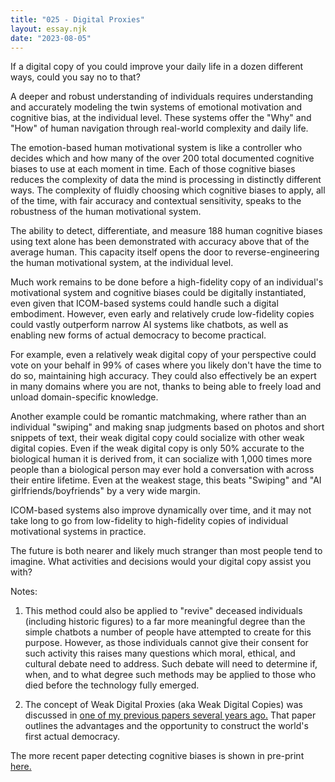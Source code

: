 ```yaml
---
title: "025 - Digital Proxies"
layout: essay.njk
date: "2023-08-05"
---
```


If a digital copy of you could improve your daily life in a dozen different ways, could you say no to that?

A deeper and robust understanding of individuals requires understanding and accurately modeling the twin systems of emotional motivation and cognitive bias, at the individual level. These systems offer the "Why" and "How" of human navigation through real-world complexity and daily life.

The emotion-based human motivational system is like a controller who decides which and how many of the over 200 total documented cognitive biases to use at each moment in time. Each of those cognitive biases reduces the complexity of data the mind is processing in distinctly different ways. The complexity of fluidly choosing which cognitive biases to apply, all of the time, with fair accuracy and contextual sensitivity, speaks to the robustness of the human motivational system.

The ability to detect, differentiate, and measure 188 human cognitive biases using text alone has been demonstrated with accuracy above that of the average human. This capacity itself opens the door to reverse-engineering the human motivational system, at the individual level.

Much work remains to be done before a high-fidelity copy of an individual's motivational system and cognitive biases could be digitally instantiated, even given that ICOM-based systems could handle such a digital embodiment. However, even early and relatively crude low-fidelity copies could vastly outperform narrow AI systems like chatbots, as well as enabling new forms of actual democracy to become practical.

For example, even a relatively weak digital copy of your perspective could vote on your behalf in 99% of cases where you likely don't have the time to do so, maintaining high accuracy. They could also effectively be an expert in many domains where you are not, thanks to being able to freely load and unload domain-specific knowledge.

Another example could be romantic matchmaking, where rather than an individual "swiping" and making snap judgments based on photos and short snippets of text, their weak digital copy could socialize with other weak digital copies. Even if the weak digital copy is only 50% accurate to the biological human it is derived from, it can socialize with 1,000 times more people than a biological person may ever hold a conversation with across their entire lifetime. Even at the weakest stage, this beats "Swiping" and "AI girlfriends/boyfriends" by a very wide margin.

ICOM-based systems also improve dynamically over time, and it may not take long to go from low-fidelity to high-fidelity copies of individual motivational systems in practice.

The future is both nearer and likely much stranger than most people tend to imagine. What activities and decisions would your digital copy assist you with?

Notes:

1. This method could also be applied to "revive" deceased individuals (including historic figures) to a far more meaningful degree than the simple chatbots a number of people have attempted to create for this purpose. However, as those individuals cannot give their consent for such activity this raises many questions which moral, ethical, and cultural debate need to address. Such debate will need to determine if, when, and to what degree such methods may be applied to those who died before the technology fully emerged.

2. The concept of Weak Digital Proxies (aka Weak Digital Copies) was discussed in [one of my previous papers several years ago.](https://www.researchgate.net/publication/353396376_E-governance_with_ethical_living_democracy) That paper outlines the advantages and the opportunity to construct the world's first actual democracy.

The more recent paper detecting cognitive biases is shown in pre-print [here.](https://www.researchgate.net/publication/372078491_Cognitive_Biases_in_Natural_Language_Automatically_Detecting_Differentiating_and_Measuring_Bias_in_Text)